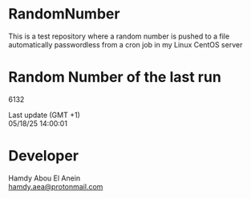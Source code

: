 # RandomNumber    
This is a test repository where a random number is pushed to a file automatically passwordless from a cron job in my Linux CentOS server    
# Random Number of the last run   
6132
      
Last update (GMT +1)    
05/18/25 14:00:01
# Developer    
Hamdy Abou El Anein   
hamdy.aea@protonmail.com

